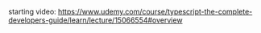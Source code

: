 starting video: https://www.udemy.com/course/typescript-the-complete-developers-guide/learn/lecture/15066554#overview
